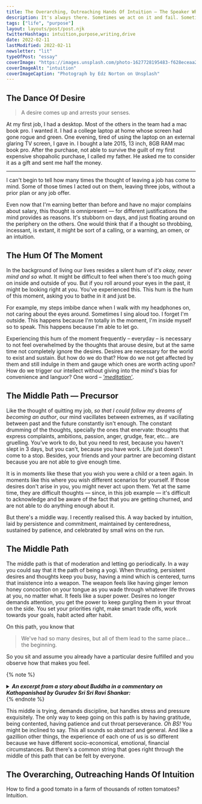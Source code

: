 ```yaml
---
title: The Overarching, Outreaching Hands Of Intuition — The Speaker Who Summons A Middle Path
description: It's always there. Sometimes we act on it and fail. Sometimes we are afraid. Sometimes we don't know if that is it. What is it?
tags: ["life", "purpose"]
layout: layouts/post/post.njk
twitterHashtags: intuition,purpose,writing,drive
date: 2022-02-11
lastModified: 2022-02-11
newsletter: "lit"
typeOfPost: "essay"
coverImage: "https://images.unsplash.com/photo-1627728195483-f628eceaa21c?ixlib=rb-1.2.1&ixid=MnwxMjA3fDB8MHxwaG90by1wYWdlfHx8fGVufDB8fHx8&auto=format&fit=crop&w=1374&q=80"
coverImageAlt: "intuition"
coverImageCaption: "Photograph by Edz Norton on Unsplash"
---
```


## The Dance Of Desire

> A desire comes up and arrests your senses.

At my first job, I had a desktop. Most of the others in the team had a mac book pro. I wanted it. I had a college laptop at home whose screen had gone rogue and green. One evening, tired of using the laptop on an external glaring TV screen, I gave in. I bought a late 2015, 13 inch, 8GB RAM mac book pro. After the purchase, not able to survive the guilt of my first expensive shopaholic purchase, I called my father. He asked me to consider it as a gift and sent me half the money.

---

I can't begin to tell how many times the thought of leaving a job has come to mind. Some of those times I acted out on them, leaving three jobs, without a prior plan or any job offer.

Even now that I'm earning better than before and have no major complains about salary, this thought is omnipresent — for different justifications the mind provides as reasons. It's stubborn on days, and just floating around on the periphery on the others. One would think that if a thought so throbbing, incessant, is extant, it might be sort of a calling, or a warning, an omen, or an intuition.


## The Hum Of The Moment

In the background of living our lives resides a silent hum of _it's okay, never mind and so what_. It might be difficult to feel when there's too much going on inside and outside of you. But if you roll around your eyes in the past, it might be looking right at you. You've experienced this. This hum is the hum of this moment, asking you to bathe in it and just be.

For example, my steps imbibe dance when I walk with my headphones on, not caring about the eyes around. Sometimes I sing aloud too. I forget I'm outside. This happens because I'm totally in the moment, I'm inside myself so to speak. This happens because I'm able to let go.

Experiencing this hum of the moment frequently – everyday – is necessary to not feel overwhelmed by the thoughts that arouse desire, but at the same time not completely ignore the desires. Desires are necessary for the world to exist and sustain. But how do we do that? How do we not get affected by them and still indulge in them and gauge which ones are worth acting upon? How do we trigger our intellect without giving into the mind's bias for convenience and languor? One word – [_'meditation'_](https://arihantverma.com/posts/2021/12/26/why-is-sudarshan-kriya-like-brushing/).

## The Middle Path — Precursor

Like the thought of quitting my job, _so that I could follow my dreams of becoming an author_, our mind vacillates between extremes, as if vacillating between past and the future constantly isn't enough. The constant drumming of the thoughts, specially the ones that enervate: thoughts that express complaints, ambitions, passion, anger, grudge, fear, etc… are gruelling. You've work to do, but you need to rest, because you haven't slept in 3 days, but you can't, because you have work. Life just doesn't come to a stop. Besides, your friends and your partner are becoming distant because you are not able to give enough time.

It is in moments like these that you wish you were a child or a teen again. In moments like this where you wish different scenarios for yourself. If those desires don't arise in you, you might never act upon them. Yet at the same time, they are difficult thoughts — since, in this job example — it's difficult to acknowledge and be aware of the fact that you are getting churned, and are not able to do anything enough about it.

But there's a middle way. I recently realised this. A way backed by intuition, laid by persistence and commitment, maintained by centeredness, sustained by patience, and celebrated by small wins on the run.

## The Middle Path

The middle path is that of moderation and letting go periodically. In a way you could say that it the path of being a yogi. When thrusting, persistent desires and thoughts keep you busy, having a mind which is centered, turns that insistence into a weapon. The weapon feels like having ginger lemon honey concoction on your tongue as you wade through whatever life throws at you, no matter what. It feels like a super power. Desires no longer demands attention, you get the power to keep gurgling them in your throat on the side. You set your priorities right, make smart trade offs, work towards your goals, habit acted after habit.

On this path, you know that

> We've had so many desires, but all of them lead to the same place…the beginning.

So you sit and assume you already have a particular desire fulfilled and you observe how that makes you feel.

{% note %}
<details>
  <summary><strong><i>An excerpt from a story about Buddha in a commentary on Kathopanishad by Gurudev Sri Sri Ravi Shankar:</i></strong></summary>

  <div style="color:black;">
{% longquote %}
Buddha never knew what death was. Astrologers and priests told his parents that Buddha should never see death. If he sees death then you will lose him. But one day Buddha compelled by his charioteer to take him out, and when he went out, he saw an old person for the first time in his life. He asked charioteer about it. His chatrioteer said, _He is an old man and that is what we will all be one day_. Buddha was a young boy, just 20 years old. When he heard that, he said, _I've  already become old. If this is what is going to happen for sure, then it has already happened._ Then he saw a corpse, and asked what it was. His charioteer said, _This also will happen to everybody. When you are dead four people will carry you and you will be cremated._ Buddha said, _I am already dead. I have that experience right now._

If the mind is sharp, you don't wait for experience to happen to you. Anyone's experience becomes your experience.
{% endlongquote %}
</div>
</details>  
{% endnote %}

This middle is trying, demands discipline, but handles stress and pressure exquisitely. The only way to keep going on this path is by having gratitude, being contented, having patience and cut throat perseverance. _Oh BS!_ You might be inclined to say. This all sounds so abstract and general. And like a gazillion other things, the experience of each one of us is so different because we have different socio-economical, emotional, financial circumstances. But there's a common string that goes right through the middle of this path that can be felt by everyone.


## The Overarching, Outreaching Hands Of Intuition

How to find a good tomato in a farm of thousands of rotten tomatoes? Intuition. 





<!-- ## When Buddha Said _"I'm Already That"_

Over these years, after numerous mistakes, I've found that there's a small way in which intuition could be detected. Since acting on every desire leads to the same place – the beginning – you could just imagine how you'd feel like when that desire got fulfilled by imagining that it has already happened.




--- -->

<!-- ## Intuition Needs Frequently Letting Go

Now that we at least have a hint about our intuitions, how to build it?

We've all had these bouts of extremely mysterious experiences where we are not able to remember something but are trying very hard to. The moment we let go it comes back to us. In life, like everything else, the art of letting go has to be practiced. Intuition and letting go periodically go hand in hand. The mind needs space to be able to have clarity. That space gets build only when we truly let go of everything for a while, everyday. [Learning how to meditate]((https://arihantverma.com/posts/2021/12/26/why-is-sudarshan-kriya-like-brushing/), and meditating is the only way I know where that space is created effortlessly.

The dreams, recurrent thoughts wanting impulsive or necessary actions out of you can become wonderful if you let them co exist with you instead of giving too much attention to them all the time. Intuition builds in this ability to walk on the middle path. -->

<!-- 

That is only possible when we choose to be happy and smile even when situations and people demand otherwise. Only possible when we practice living in the present moment.

> When we listen to our intuition, the action that supports it doesn't have to be spontaneous and immediate. It can be spontaenous and planned, spiced up with calculated risk.

My steps imbibe dance when I walk with my headphones on. Sometimes I sing aloud, not caring about the eyes around. More exactly, forgetting I'm outside. This happens because I'm totally in the moment, because I'm able to let go.

Ultimately we don't have forever. So let's choose the middle path, set our priorities right, not only on paper but in actions as well.

So, I'm going to buy that silver glossiness of a computer, or quit job anytime soon. But I'm going to write and create a lot and keep a look out for the time when I'll be able to.
 -->

<!-- 6 years have passed. 2 months ago, that laptop died beyond repair. I realised then that unlike how I would have felt or reacted even three years ago, I didn't feel sad. There was no desire that replaced it with wanting to buy the latest, best, 16inch, 32GB RAM mac book pro glossiness, that would cost me the annual in hand salary of my first job. Okay, okay. It did occur for a bit, resulting in checking the model out online, and going so far as to add it in the cart. But I didn't buy it. There was no need to. I have an office laptop, so why go do prodical shoppaholic regretful shenanigans. -->
